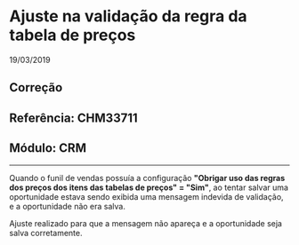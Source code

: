 # Ajuste na validação da regra da tabela de preços
19/03/2019
## Correção
## Referência: CHM33711
## Módulo: CRM
***

Quando o funil de vendas possuía a configuração **"Obrigar uso das regras dos preços dos itens das tabelas de preços" = "Sim"**, ao tentar salvar uma oportunidade estava sendo exibida uma mensagem indevida de validação, e a oportunidade não era salva.

Ajuste realizado para que a mensagem não apareça e a oportunidade seja salva corretamente.
